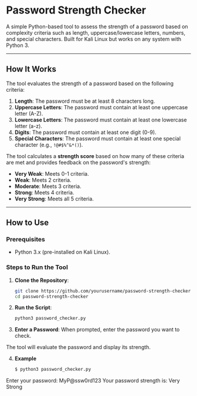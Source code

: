 # Password Strength Checker

A simple Python-based tool to assess the strength of a password based on complexity criteria such as length, uppercase/lowercase letters, numbers, and special characters. Built for Kali Linux but works on any system with Python 3.

---

## How It Works

The tool evaluates the strength of a password based on the following criteria:

1. **Length**: The password must be at least 8 characters long.
2. **Uppercase Letters**: The password must contain at least one uppercase letter (A-Z).
3. **Lowercase Letters**: The password must contain at least one lowercase letter (a-z).
4. **Digits**: The password must contain at least one digit (0-9).
5. **Special Characters**: The password must contain at least one special character (e.g., `!@#$%^&*()`).

The tool calculates a **strength score** based on how many of these criteria are met and provides feedback on the password's strength:

- **Very Weak**: Meets 0-1 criteria.
- **Weak**: Meets 2 criteria.
- **Moderate**: Meets 3 criteria.
- **Strong**: Meets 4 criteria.
- **Very Strong**: Meets all 5 criteria.

---

## How to Use

### Prerequisites
- Python 3.x (pre-installed on Kali Linux).

### Steps to Run the Tool

1. **Clone the Repository**:
   ```bash
   git clone https://github.com/yourusername/password-strength-checker.git
   cd password-strength-checker

2. **Run the Script**:
   ```bash
   python3 password_checker.py

3. **Enter a Password**:
 When prompted, enter the password you want to check.

The tool will evaluate the password and display its strength.

4. **Example**
   ```bash
   $ python3 password_checker.py
Enter your password: MyP@ssw0rd123
Your password strength is: Very Strong

